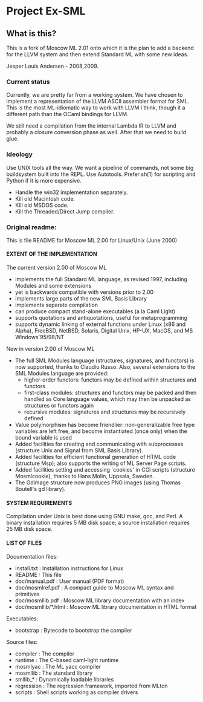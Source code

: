 # Project Ex-SML

## What is this?

This is a fork of Moscow ML 2.01 onto which it is the plan to add a
backend for the LLVM system and then extend Standard ML with some new
ideas.

Jesper Louis Andersen - 2008,2009.

### Current status

Currently, we are pretty far from a working system. We have chosen to
implement a representation of the LLVM ASCII assembler format for
SML. This is the most ML-idiomatic way to work with LLVM I think,
though it a different path than the OCaml bindings for LLVM.

We still need a compilation from the internal Lambda IR to LLVM and
probably a closure conversion phase as well. After that we need to
build glue.

### Ideology

Use UNIX tools all the way. We want a pipeline of commands, not some
big buildsystem built into the REPL. Use Autotools. Prefer sh(1) for
scripting and Python if it is more expensive.

   * Handle the win32 implementation separately.
   * Kill old Macintosh code.
   * Kill old MSDOS code.
   * Kill the Threaded/Direct Jump compiler.

### Original readme:

This is file README for Moscow ML 2.00 for Linux/Unix (June 2000)

#### EXTENT OF THE IMPLEMENTATION

The current version 2.00 of Moscow ML

   * implements the full Standard ML language, as revised 1997,
     including Modules and some extensions
   * yet is backwards compatible with versions prior to 2.00
   * implements large parts of the new SML Basis Library
   * implements separate compilation
   * can produce compact stand-alone executables (a la Caml Light)
   * supports quotations and antiquotations, useful for metaprogramming
   * supports dynamic linking of external functions under Linux (x86
      and Alpha), FreeBSD, NetBSD, Solaris, Digital Unix, HP-UX,
      MacOS, and MS Windows'95/98/NT

New in version 2.00 of Moscow ML

   * The full SML Modules language (structures, signatures, and functors)
     is now supported, thanks to Claudio Russo.  Also, several extensions
     to the SML Modules language are provided:
      - higher-order functors: functors may be defined within structures
        and functors
      - first-class modules: structures and functors may be packed and
        then handled as Core language values, which may then be unpacked
        as structures or functors again
      - recursive modules: signatures and structures may be recursively
        defined
   * Value polymorphism has become friendlier: non-generalizable free
     type variables are left free, and become instantiated (once only)
     when the bound variable is used
   * Added facilities for creating and communicating with subprocesses
     (structure Unix and Signal from SML Basis Library).
   * Added facilities for efficient functional generation of HTML code
     (structure Msp); also supports the writing of ML Server Page scripts.
   * Added facilities setting and accessing `cookies' in CGI scripts
     (structure Mosmlcookie), thanks to Hans Molin, Uppsala, Sweden.
   * The Gdimage structure now produces PNG images (using Thomas
     Boutell's gd library).

#### SYSTEM REQUIREMENTS

Compilation under Unix is best done using GNU make, gcc, and Perl.  A
binary installation requires 5 MB disk space; a source installation
requires 25 MB disk space.

#### LIST OF FILES

Documentation files:

   * install.txt : Installation instructions for Linux
   * README : This file
   * doc/manual.pdf : User manual (PDF format)
   * doc/mosmlref.pdf : A compact guide to Moscow ML syntax and primitives
   * doc/mosmllib.pdf : Moscow ML library documentation with an index
   * doc/mosmllib/*.html : Moscow ML library documentation in HTML format

Executables:

   * bootstrap : Bytecode to bootstrap the compiler

Source files:

   * compiler : The compiler
   * runtime : The C-based caml-light runtime
   * mosmlyac : The ML yacc compiler
   * mosmllib : The standard library
   * smllib_* : Dynamically loadable libraries
   * regression : The regression framework, imported from MLton
   * scripts : Shell scripts working as compiler drivers

